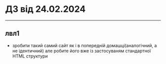 # ДЗ від 24.02.2024
***
## лвл1
* зробити такий самий сайт як і в попередній домашці(аналогічний, а не ідентичний) але робите його вже із застосуваням стандартної HTML структури